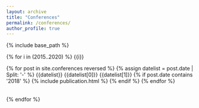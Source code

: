 ```yaml
---
layout: archive
title: "Conferences"
permalink: /conferences/
author_profile: true
---
```


<!-- {% if site.author.googlescholar %}
  You can also find my articles on <u><a href="{{author.googlescholar}}">my Google Scholar profile</a>.</u>
{% endif %} -->

{% include base_path %}


{% for i in (2015..2020) %}
{{i}}
<table>
{% for post in site.conferences reversed %}
  {% assign datelist = post.date | Split: '-' %}
  {{datelist}}
  {{datelist[0]}}
  {{datelist[1]}}
  {% if post.date contains '2018' %}
      <tr>{% include publication.html %}</tr>
  {% endif %}
{% endfor %}
</table>

<!-- <table>
{% for post in site.conferences reversed %}
  <tr>{% include publication.html %}</tr>
{% endfor %}
</table> -->

{% endfor %}

